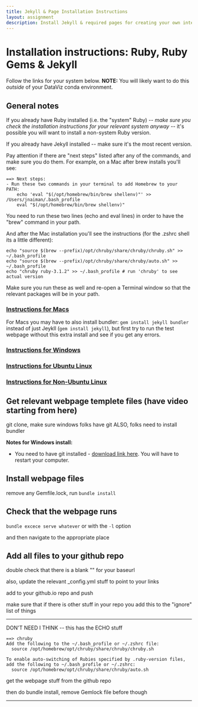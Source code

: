 ```yaml
---
title: Jekyll & Page Installation Instructions
layout: assignment
description: Install Jekyll & required pages for creating your own interactive website
---
```

 
# Installation instructions: Ruby, Ruby Gems & Jekyll

Follow the links for your system below.  **NOTE:** You will likely want to do this *outside* of your DataViz conda environment.

## General notes

If you already have Ruby installed (i.e. the "system" Ruby) -- *make sure you check the installation instructions for your relevant system anyway* -- it's possible you will want to install a non-system Ruby version.

If you already have Jekyll installed -- make sure it's the most recent version.

Pay attention if there are "next steps" listed after any of the commands, and make sure you do them.  For example, on a Mac after brew installs you'll see:

```
==> Next steps:
- Run these two commands in your terminal to add Homebrew to your PATH:
    echo 'eval "$(/opt/homebrew/bin/brew shellenv)"' >> /Users/jnaiman/.bash_profile
    eval "$(/opt/homebrew/bin/brew shellenv)"
```

You need to run these two lines (echo and eval lines) in order to have the "brew" command in your path.

And after the Mac installation you'll see the instructions (for the .zshrc shell its a little different):

```
echo "source $(brew --prefix)/opt/chruby/share/chruby/chruby.sh" >> ~/.bash_profile
echo "source $(brew --prefix)/opt/chruby/share/chruby/auto.sh" >> ~/.bash_profile
echo "chruby ruby-3.1.2" >> ~/.bash_profile # run 'chruby' to see actual version
```

Make sure you run these as well and re-open a Terminal window so that the relevant packages will be in your path.


### [Instructions for Macs](https://jekyllrb.com/docs/installation/macos/)

For Macs you may have to also install bundler: `gem install jekyll bundler` instead of just Jeykll (`gem install jekyll`), but first try to run the test webpage without this extra install and see if you get any errors.

### [Instructions for Windows](https://jekyllrb.com/docs/installation/windows/)

### [Instructions for Ubuntu Linux](https://jekyllrb.com/docs/installation/ubuntu/)

### [Instructions for Non-Ubuntu Linux](https://jekyllrb.com/docs/installation/other-linux/)


## Get relevant webpage templete files (have video starting from here)

git clone, make sure windows folks have git ALSO, folks need to install bundler

**Notes for Windows install:**
 * You need to have git installed - <a href="https://git-scm.com/">download link here</a>.  You will have to restart your computer.


## Install webpage files

remove any Gemfile.lock, run `bundle install`

## Check that the webpage runs

`bundle excece serve whatever` or with the `-l` option

and then navigate to the appropriate place

## Add all files to your github repo

double check that there is a blank "" for your baseurl

also, update the relevant _config.yml stuff to point to your links

add to your github.io repo and push

make sure that if there is other stuff in your repo you add this to the "ignore" list of things

--------------

DON'T NEED I THINK -- this has the ECHO stuff
```
==> chruby
Add the following to the ~/.bash_profile or ~/.zshrc file:
  source /opt/homebrew/opt/chruby/share/chruby/chruby.sh

To enable auto-switching of Rubies specified by .ruby-version files,
add the following to ~/.bash_profile or ~/.zshrc:
  source /opt/homebrew/opt/chruby/share/chruby/auto.sh
```

get the webpage stuff from the github repo

then do bundle install, remove Gemlock file before though

----------

